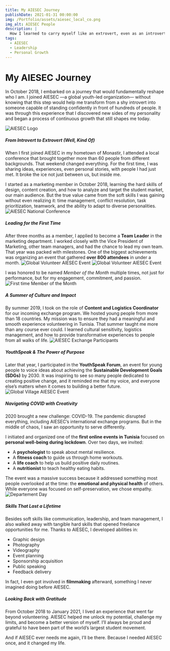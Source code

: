 ```yaml
---
title: My AIESEC Journey
publishDate: 2021-01-31 00:00:00
img: /Portfolio/assets/aiesec_local_co.png
img_alt: AIESEC People
description: |
  How I learned to carry myself like an extrovert, even as an introvert at heart.
tags:
  - AIESEC
  - Leadership
  - Personal Growth
---
```


# My AIESEC Journey

In October 2018, I embarked on a journey that would fundamentally reshape who I am. I joined AIESEC —a global youth-led organization— without knowing that this step would help me transform from a shy introvert into someone capable of standing confidently in front of hundreds of people. It was through this experience that I discovered new sides of my personality and began a process of continuous growth that still shapes me today.

![AIESEC Logo](/Portfolio/assets/aiesec_logo.jpg)

##### From Introvert to Extrovert (Well, Kind Of)

When I first joined AIESEC in my hometown of Monastir, I attended a local conference that brought together more than 60 people from different backgrounds. That weekend changed everything. For the first time, I was sharing ideas, experiences, even personal stories, with people I had just met. It broke the ice not just between us, but inside me.

I started as a marketing member in October 2018, learning the hard skills of design, content creation, and how to analyze and target the student market, our main audience. But the true value came from the soft skills I was gaining without even realizing it: time management, conflict resolution, task prioritization, teamwork, and the ability to adapt to diverse personalities.
![AIESEC National Conference](/Portfolio/assets/aiesec_national_co.png)  

##### Leading for the First Time

After three months as a member, I applied to become a **Team Leader** in the marketing department. I worked closely with the Vice President of Marketing, other team managers, and had the chance to lead my own team. That year was packed with milestones. One of the biggest achievements was organizing an event that gathered **over 800 attendees** in under a month.
![Global Volunteer AIESEC Event](/Portfolio/assets/aiesec_gv_event.png)
![Global Volunteer AIESEC Event](/Portfolio/assets/aiesec_oc_team.png)  

I was honored to be named *Member of the Month* multiple times, not just for performance, but for my engagement, commitment, and passion.
![First time Member of the Month](/Portfolio/assets/aiesec_mom.png)  

##### A Summer of Culture and Impact

By summer 2019, I took on the role of **Content and Logistics Coordinator** for our incoming exchange program. We hosted young people from more than 18 countries. My mission was to ensure they had a meaningful and smooth experience volunteering in Tunisia. That summer taught me more than any course ever could. I learned cultural sensitivity, logistics management, and how to provide transformative experiences to people from all walks of life.
![AIESEC Exchange Participants](/Portfolio/assets/aiesec_international_ep.jpg)  


##### YouthSpeak & The Power of Purpose

Later that year, I participated in the **YouthSpeak Forum**, an event for young people to voice ideas about achieving the **Sustainable Development Goals (SDGs)** by 2030. It was inspiring to see so many people dedicated to creating positive change, and it reminded me that my voice, and everyone else’s matters when it comes to building a better future.
![Global Village AIESEC Event](/Portfolio/assets/aiesec_global_village.png)  

##### Navigating COVID with Creativity

2020 brought a new challenge: COVID-19. The pandemic disrupted everything, including AIESEC’s international exchange programs. But in the middle of chaos, I saw an opportunity to serve differently.

I initiated and organized one of the **first online events in Tunisia** focused on **personal well-being during lockdown**. Over two days, we invited:
- A **psychologist** to speak about mental resilience.
- A **fitness coach** to guide us through home workouts.
- A **life coach** to help us build positive daily routines.
- A **nutritionist** to teach healthy eating habits.

The event was a massive success because it addressed something most people overlooked at the time: the **emotional and physical health** of others. While everyone was focused on self-preservation, we chose empathy.
![Departement Day](/Portfolio/assets/aiesec_team.png)  

##### Skills That Last a Lifetime

Besides soft skills like communication, leadership, and team management, I also walked away with tangible hard skills that opened freelance opportunities for me. Thanks to AIESEC, I developed abilities in:
- Graphic design  
- Photography  
- Videography  
- Event planning  
- Sponsorship acquisition  
- Public speaking  
- Feedback delivery  

In fact, I even got involved in **filmmaking** afterward, something I never imagined doing before AIESEC.

##### Looking Back with Gratitude

From October 2018 to January 2021, I lived an experience that went far beyond volunteering. AIESEC helped me unlock my potential, challenge my limits, and become a better version of myself. I’ll always be proud and grateful to have been part of the world’s largest student movement.

And if AIESEC ever needs me again, I’ll be there. Because I needed AIESEC once, and it changed my life.
